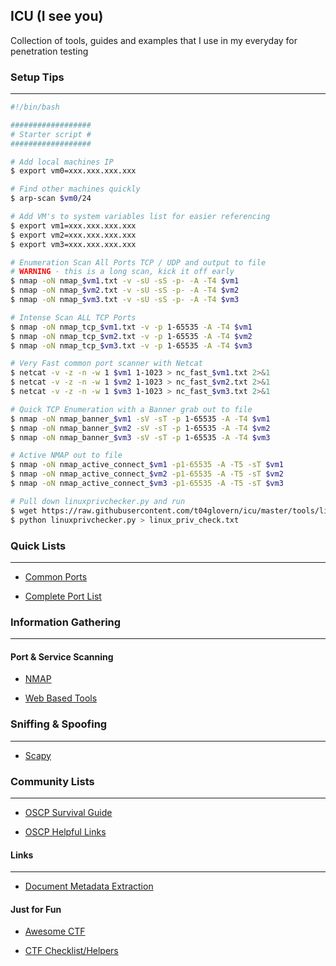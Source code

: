 ## ICU (I see you)

Collection of tools, guides and examples that I use in my everyday for penetration testing

### Setup Tips
------

```bash
#!/bin/bash

##################
# Starter script #
##################

# Add local machines IP
$ export vm0=xxx.xxx.xxx.xxx

# Find other machines quickly
$ arp-scan $vm0/24

# Add VM's to system variables list for easier referencing
$ export vm1=xxx.xxx.xxx.xxx
$ export vm2=xxx.xxx.xxx.xxx
$ export vm3=xxx.xxx.xxx.xxx

# Enumeration Scan All Ports TCP / UDP and output to file
# WARNING - this is a long scan, kick it off early
$ nmap -oN nmap_$vm1.txt -v -sU -sS -p- -A -T4 $vm1
$ nmap -oN nmap_$vm2.txt -v -sU -sS -p- -A -T4 $vm2
$ nmap -oN nmap_$vm3.txt -v -sU -sS -p- -A -T4 $vm3

# Intense Scan ALL TCP Ports
$ nmap -oN nmap_tcp_$vm1.txt -v -p 1-65535 -A -T4 $vm1
$ nmap -oN nmap_tcp_$vm2.txt -v -p 1-65535 -A -T4 $vm2
$ nmap -oN nmap_tcp_$vm3.txt -v -p 1-65535 -A -T4 $vm3

# Very Fast common port scanner with Netcat
$ netcat -v -z -n -w 1 $vm1 1-1023 > nc_fast_$vm1.txt 2>&1
$ netcat -v -z -n -w 1 $vm2 1-1023 > nc_fast_$vm2.txt 2>&1
$ netcat -v -z -n -w 1 $vm3 1-1023 > nc_fast_$vm3.txt 2>&1

# Quick TCP Enumeration with a Banner grab out to file
$ nmap -oN nmap_banner_$vm1 -sV -sT -p 1-65535 -A -T4 $vm1
$ nmap -oN nmap_banner_$vm2 -sV -sT -p 1-65535 -A -T4 $vm2
$ nmap -oN nmap_banner_$vm3 -sV -sT -p 1-65535 -A -T4 $vm3

# Active NMAP out to file
$ nmap -oN nmap_active_connect_$vm1 -p1-65535 -A -T5 -sT $vm1
$ nmap -oN nmap_active_connect_$vm2 -p1-65535 -A -T5 -sT $vm2
$ nmap -oN nmap_active_connect_$vm3 -p1-65535 -A -T5 -sT $vm3

# Pull down linuxprivchecker.py and run
$ wget https://raw.githubusercontent.com/t04glovern/icu/master/tools/linuxprivchecker.py
$ python linuxprivchecker.py > linux_priv_check.txt

```

### Quick Lists
------

* [Common Ports](cheatsheets/misc/common-ports.pdf)

* [Complete Port List](cheatsheets/misc/PORTLIST.md)

### Information Gathering
------

#### Port & Service Scanning

* [NMAP](tools/nmap/README.md)

* [Web Based Tools](tools/webtools/README.md)

### Sniffing & Spoofing
------

* [Scapy](tools/scapy/README.md)

### Community Lists
------

* [OSCP Survival Guide](cheatsheets/oscp/README.md)

* [OSCP Helpful Links](cheatsheets/oscp/README_LINKS.md)

#### Links
------

* [Document Metadata Extraction](http://www.forensicswiki.org/wiki/Document_Metadata_Extraction)

#### Just for Fun

* [Awesome CTF](https://github.com/apsdehal/awesome-ctf)

* [CTF Checklist/Helpers](https://github.com/MJafarMashhadi/CTF)
